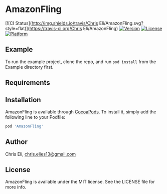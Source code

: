 # AmazonFling

[![CI Status](http://img.shields.io/travis/Chris Eli/AmazonFling.svg?style=flat)](https://travis-ci.org/Chris Eli/AmazonFling)
[![Version](https://img.shields.io/cocoapods/v/AmazonFling.svg?style=flat)](http://cocoapods.org/pods/AmazonFling)
[![License](https://img.shields.io/cocoapods/l/AmazonFling.svg?style=flat)](http://cocoapods.org/pods/AmazonFling)
[![Platform](https://img.shields.io/cocoapods/p/AmazonFling.svg?style=flat)](http://cocoapods.org/pods/AmazonFling)

## Example

To run the example project, clone the repo, and run `pod install` from the Example directory first.

## Requirements

## Installation

AmazonFling is available through [CocoaPods](http://cocoapods.org). To install
it, simply add the following line to your Podfile:

```ruby
pod 'AmazonFling'
```

## Author

Chris Eli, chris.elies13@gmail.com

## License

AmazonFling is available under the MIT license. See the LICENSE file for more info.

